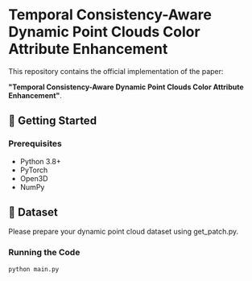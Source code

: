 # Temporal Consistency-Aware Dynamic Point Clouds Color Attribute Enhancement

This repository contains the official implementation of the paper:

**"Temporal Consistency-Aware Dynamic Point Clouds Color Attribute Enhancement"**.

## 🚀 Getting Started

### Prerequisites
- Python 3.8+
- PyTorch
- Open3D
- NumPy


## 📁 Dataset

Please prepare your dynamic point cloud dataset using get_patch.py.

### Running the Code

```bash
python main.py
```

<!--## 📜 Citation

If you find this work useful, please consider citing:

```bibtex

```-->
